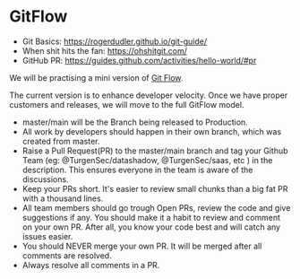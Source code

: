 # GitFlow

- Git Basics: https://rogerdudler.github.io/git-guide/
- When shit hits the fan: https://ohshitgit.com/
- GitHub PR: https://guides.github.com/activities/hello-world/#pr

We will be practising a mini version of [Git Flow](https://datasift.github.io/gitflow/IntroducingGitFlow.html).

The current version is to enhance developer velocity. Once we have proper customers and releases, we will move to the full GitFlow model.

- master/main will be the Branch being released to Production.
- All work by developers should happen in their own branch, which was created from master.
- Raise a Pull Request(PR) to the master/main branch and tag your Github Team (eg: @TurgenSec/datashadow, @TurgenSec/saas, etc ) in the description. This ensures everyone in the team is aware of the discussions.
- Keep your PRs short. It's easier to review small chunks than a big fat PR with a thousand lines.
- All team members should go trough Open PRs, review the code and give suggestions if any. You should make it a habit to review and comment on your own PR. After all, you know your code best and will catch any issues easier.
- You should NEVER merge your own PR. It will be merged after all comments are resolved.
- Always resolve all comments in a PR.
